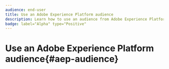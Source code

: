 ```yaml
---
audience: end-user
title: Use an Adobe Experience Platform audience
description: Learn how to use an audience from Adobe Experience Platform
badge: label="Alpha" type="Positive"
---
```

# Use an Adobe Experience Platform audience{#aep-audience}
